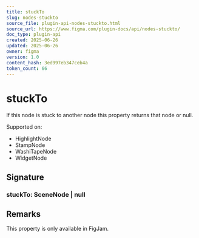 ```yaml
---
title: stuckTo
slug: nodes-stuckto
source_file: plugin-api-nodes-stuckto.html
source_url: https://www.figma.com/plugin-docs/api/nodes-stuckto/
doc_type: plugin-api
created: 2025-06-26
updated: 2025-06-26
owner: figma
version: 1.0
content_hash: 3ed997eb347ceb4a
token_count: 66
---
```

# stuckTo

If this node is stuck to another node this property returns that node or null.

 Supported on:

- HighlightNode
- StampNode
- WashiTapeNode
- WidgetNode

## Signature

### stuckTo: SceneNode | null

## Remarks

This property is only available in FigJam.
